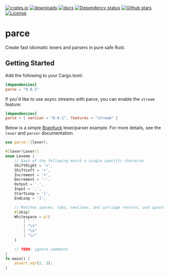 [![crates.io](https://img.shields.io/crates/v/parce.svg)](https://crates.io/crates/parce)
[![downloads](https://img.shields.io/crates/d/parce)](https://crates.io/crates/parce)
[![docs](https://img.shields.io/docsrs/parce)](https://docs.rs/parce/)
[![Dependency status](https://deps.rs/repo/github/JoelCourtney/parce/status.svg)](https://deps.rs/repo/github/JoelCourtney/parce)
[![Github stars](https://img.shields.io/github/stars/JoelCourtney/parce.svg?logo=github)](https://github.com/JoelCourtney/parce/stargazers)
[![License](https://img.shields.io/crates/l/parce.svg)](./LICENSE.md)

<!-- cargo-rdme start -->

# parce

Create fast idiomatic lexers and parsers in pure safe Rust.

## Getting Started

Add the following to your Cargo.toml:

```toml
[dependencies]
parce = "0.0.1"
```

If you'd like to use async streams with parce, you can enable the `stream` feature:

```toml
[dependencies]
parce = { version = "0.0.1", features = "stream" }
```

Below is a simple [Brainfuck](https://en.wikipedia.org/wiki/Brainfuck) lexer/parser example. For more
details, see the `lexer` and `parser` documentation.

```rust
use parce::{lexer};

#[lexer(Lexer)]
enum Lexeme {
    // Each of the following match a single specific character
    ShiftRight = '>',
    ShiftLeft = '<',
    Increment = '+',
    Decrement = '-',
    Output = '.',
    Input = ',',
    StartLoop = '[',
    EndLoop = ']',

    // Matches spaces, tabs, newlines, and carriage returns, and ignores them in the output.
    #[skip]
    Whitespace = p!(
        | ' '
        | "\t"
        | "\n"
        | "\r"
    )

    // TODO: ignore comments
}
fn main() {
    assert_eq!(2, 2);
}
```

<!-- cargo-rdme end -->

